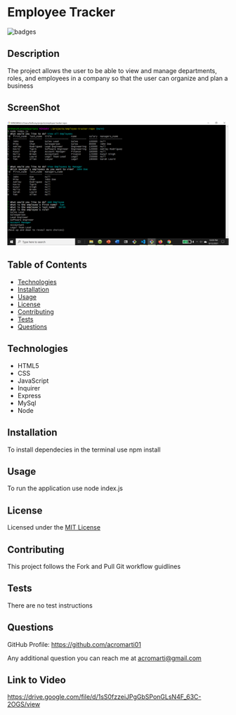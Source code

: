 # Employee Tracker

![badges](https://img.shields.io/badge/license-MIT_License-brightgreen)

## Description

The project allows the user to be able to view and manage departments, roles, and employees in a company
so that the user can organize and plan a business

## ScreenShot

![Image](./assets/images/screenshot.png)

## Table of Contents

- [Technologies](#technologies)
- [Installation](#installation)
- [Usage](#usage)
- [License](#license)
- [Contributing](#contributing)
- [Tests](#tests)
- [Questions](#questions)

## Technologies

<ul>
    <li>HTML5</li>
    <li>CSS</li>
    <li>JavaScript</li>
    <li>Inquirer</li>
    <li>Express</li>
    <li>MySql</li>
    <li>Node</li>
</ul>


## Installation

To install dependecies in the terminal use npm install

## Usage

To run the application use node index.js

## License

Licensed under the <a href="./LICENSE.txt">MIT License</a>

## Contributing

This project follows the Fork and Pull Git workflow guidlines

## Tests

There are no test instructions

## Questions

GitHub Profile: <a href="https://github.com/acromarti01">https://github.com/acromarti01</a>

Any additional question you can reach me at <u>acromarti@gmail.com</u>

## Link to Video

https://drive.google.com/file/d/1sS0fzzeiJPgGbSPonGLsN4F_63C-2OGS/view





